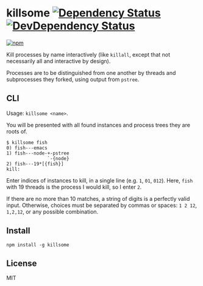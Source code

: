 # killsome [![Dependency Status][david-badge]][david] [![DevDependency Status][david-dev-badge]][david-dev]

[![npm](https://nodei.co/npm/killsome.png)](https://nodei.co/npm/killsome/)

[david-badge]: https://david-dm.org/eush77/killsome.png
[david]: https://david-dm.org/eush77/killsome
[david-dev-badge]: https://david-dm.org/eush77/killsome/dev-status.png
[david-dev]: https://david-dm.org/eush77/killsome#info=devDependencies

Kill processes by name interactively (like `killall`, except that not necessarily all and interactive by design).

Processes are to be distinguished from one another by threads and subprocesses they forked, using output from `pstree`.

## CLI

Usage: `killsome <name>`.

You will be presented with all found instances and process trees they are roots of.

```
$ killsome fish
0) fish---emacs
1) fish---node-+-pstree
               `-{node}
2) fish---19*[{fish}]
kill:
```

Enter indices of instances to kill, in a single line (e.g. `1`, `01`, `012`). Here, `fish` with 19 threads is the process I would kill, so I enter `2`.

If there are no more than 10 matches, a string of digits is a perfectly valid input. Otherwise, choices must be separated by commas or spaces: `1 2 12`, `1,2,12`, or any possible combination.

## Install

```shell
npm install -g killsome
```

## License

MIT